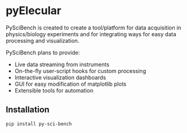 # pyElecular
PySciBench is created to create a tool/platform for data acquisition in physics/biology experiments and for integrating ways for easy data processing and visualization.
 
PySciBench plans to provide:

- Live data streaming from instruments  
- On-the-fly user-script hooks for custom processing  
- Interactive visualization dashboards
- GUI for easy modification of matplotlib plots
- Extensible tools for automation

## Installation
```bash
pip install py-sci-bench
